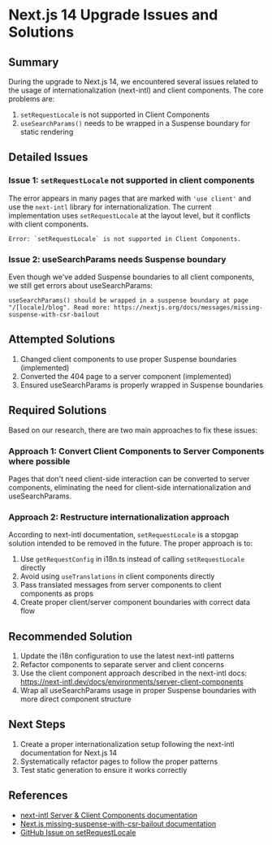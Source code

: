 # Next.js 14 Upgrade Issues and Solutions

## Summary

During the upgrade to Next.js 14, we encountered several issues related to the usage of internationalization (next-intl) and client components. The core problems are:

1. `setRequestLocale` is not supported in Client Components
2. `useSearchParams()` needs to be wrapped in a Suspense boundary for static rendering

## Detailed Issues

### Issue 1: `setRequestLocale` not supported in client components

The error appears in many pages that are marked with `'use client'` and use the `next-intl` library for internationalization. The current implementation uses `setRequestLocale` at the layout level, but it conflicts with client components.

```
Error: `setRequestLocale` is not supported in Client Components.
```

### Issue 2: useSearchParams needs Suspense boundary

Even though we've added Suspense boundaries to all client components, we still get errors about useSearchParams:

```
useSearchParams() should be wrapped in a suspense boundary at page "/[locale]/blog". Read more: https://nextjs.org/docs/messages/missing-suspense-with-csr-bailout
```

## Attempted Solutions

1. Changed client components to use proper Suspense boundaries (implemented)
2. Converted the 404 page to a server component (implemented)
3. Ensured useSearchParams is properly wrapped in Suspense boundaries

## Required Solutions

Based on our research, there are two main approaches to fix these issues:

### Approach 1: Convert Client Components to Server Components where possible

Pages that don't need client-side interaction can be converted to server components, eliminating the need for client-side internationalization and useSearchParams.

### Approach 2: Restructure internationalization approach

According to next-intl documentation, `setRequestLocale` is a stopgap solution intended to be removed in the future. The proper approach is to:

1. Use `getRequestConfig` in i18n.ts instead of calling `setRequestLocale` directly
2. Avoid using `useTranslations` in client components directly
3. Pass translated messages from server components to client components as props
4. Create proper client/server component boundaries with correct data flow

## Recommended Solution

1. Update the i18n configuration to use the latest next-intl patterns
2. Refactor components to separate server and client concerns
3. Use the client component approach described in the next-intl docs: https://next-intl.dev/docs/environments/server-client-components
4. Wrap all useSearchParams usage in proper Suspense boundaries with more direct component structure

## Next Steps

1. Create a proper internationalization setup following the next-intl documentation for Next.js 14
2. Systematically refactor pages to follow the proper patterns
3. Test static generation to ensure it works correctly

## References

- [next-intl Server & Client Components documentation](https://next-intl.dev/docs/environments/server-client-components)
- [Next.js missing-suspense-with-csr-bailout documentation](https://nextjs.org/docs/messages/missing-suspense-with-csr-bailout)
- [GitHub Issue on setRequestLocale](https://github.com/amannn/next-intl/issues/663) 